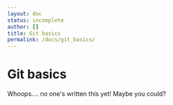 ```yaml
---
layout: doc
status: incomplete
author: []
title: Git basics
permalink: /docs/git_basics/
---
```


# Git basics

Whoops.... no one's written this yet! Maybe you could?
